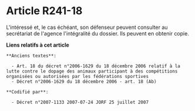 # Article R241-18

L'intéressé et, le cas échéant, son défenseur peuvent consulter au secrétariat de l'agence l'intégralité du dossier. Ils
peuvent en obtenir copie.

**Liens relatifs à cet article**

	**Anciens textes**:

	  - Art. 18 du décret n°2006-1629 du 18 décembre 2006 relatif à la lutte contre le dopage des animaux participant à des compétitions organisées ou autorisées par les fédérations sportives
	  - Décret n°2006-1629 du 18 décembre 2006 - art. 18 (Ab)

	**Codifié par**:

	  - Décret n°2007-1133 2007-07-24 JORF 25 juillet 2007
